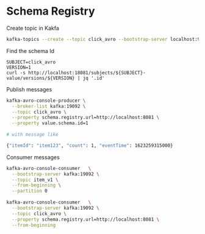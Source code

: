 # Schema Registry

Create topic in Kakfa

```bash
kafka-topics --create --topic click_avro --bootstrap-server localhost:9092
```

Find the schema Id

```
SUBJECT=click_avro
VERSION=1
curl -s http://localhost:18081/subjects/${SUBJECT}-value/versions/${VERSION} | jq '.id'
```

Publish messages

```bash
kafka-avro-console-producer \
  --broker-list kafka:19092 \
  --topic click_avro \
  --property schema.registry.url=http://localhost:8081 \
  --property value.schema.id=1
  
# with message like

{"itemId": "item123", "count": 1, "eventTime": 1623259315000}
```

Consumer messages

```bash
kafka-avro-console-consumer   \
  --bootstrap-server kafka:19092 \
  --topic item_v1 \
  --from-beginning \
  --partition 0
  
kafka-avro-console-consumer   \
  --bootstrap-server kafka:19092 \
  --topic click_avro \
  --property schema.registry.url=http://localhost:8081 \
  --from-beginning
```
